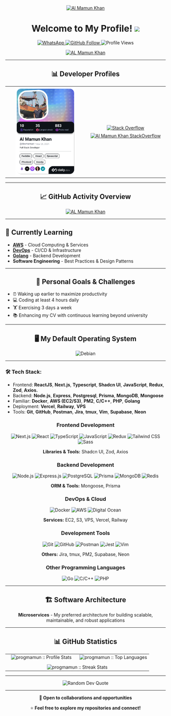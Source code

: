 <div align="center">
  <a href="https://www.linkedin.com/in/progmamun/" target="_blank" rel="noopener">
    <img src="https://rawcdn.githack.com/progmamun/programming-hero/5e7a9d93012540777c2880f116cd243fc3df4e85/milestone-9/v0.2.svg" alt="Al Mamun Khan" />
  </a>
  
  <h1>Welcome to My Profile! <img src="https://media.giphy.com/media/hvRJCLFzcasrR4ia7z/giphy.gif" width="25"></h1>

  <p>
    <a href="https://api.whatsapp.com/send/?phone=+8801516562647&text=Hello&type=phone_number&app_absent=0">
      <img src="https://img.shields.io/badge/WhatsApp-Click%20Here-25D366?style=for-the-badge&logo=whatsapp" alt="WhatsApp" />
    </a>
    <a href="https://github.com/progmamun">
      <img src="https://img.shields.io/github/followers/progmamun?label=Follow&style=social" alt="GitHub Follow" />
    </a>
    <img src="https://komarev.com/ghpvc/?username=progmamun&color=228B22" alt="Profile Views" />
  </p>

[![AL Mamun Khan](https://awesome-github-stats.azurewebsites.net/user-stats/progmamun?cardType=level-alternate&theme=jolly&preferLogin=true)](https://git.io/awesome-stats-card)

</div>

---

<div align="center">

## 📊 Developer Profiles

</div>

<table align="center" width="100%" style="table-layout: fixed;">
  <tr>
    <td width="50%" align="center" style="vertical-align: middle;">
      <a href="https://app.daily.dev/devmamun">
        <img src="./devcard.png" alt="Al Mamun Khan's Dev Card" style="width:80%; max-width:300px;" />
      </a>
    </td>
    <td width="50%" align="center" style="vertical-align: middle;">
      <a href="https://stackoverflow.com/users/15274012/al-mamun-khan">
        <img src="https://aleen42.github.io/badges/src/stackoverflow.svg" alt="Stack Overflow" style="margin-bottom:8px;" />
      </a><br/>
      <a href="https://stackoverflow.com/users/15274012/al-mamun-khan">
        <img src="https://github-readme-stackoverflow.vercel.app/?userID=15274012" alt="Al Mamun Khan StackOverflow" style="width:80%; max-width:300px;" />
      </a>
    </td>
  </tr>
</table>

---

<div align="center">

## 📈 GitHub Activity Overview

[![AL Mamun Khan](https://github-profile-summary-cards.vercel.app/api/cards/profile-details?username=progmamun&theme=jolly)](https://github.com/progmamun)

</div>

---

<div>

## 🌱 Currently Learning

- **[AWS](https://aws.amazon.com/)** - Cloud Computing & Services
- **[DevOps](https://www.google.com/search?q=DevOps)** - CI/CD & Infrastructure
- **[Golang](https://go.dev)** - Backend Development
- **Software Engineering** - Best Practices & Design Patterns

</div>

---

<div align="center">

## 💪 Personal Goals & Challenges

</div>

<div>

- ⏰ Waking up earlier to maximize productivity
- 💻 Coding at least 4 hours daily
- 🏋️ Exercising 3 days a week
- 📚 Enhancing my CV with continuous learning beyond university

</div>

---

<div align="center">

## 🖥️ My Default Operating System

<img src="https://img.shields.io/badge/Debian-Linux-A81D33?style=for-the-badge&logo=debian&logoColor=white" alt="Debian" />

</div>

---

### 🛠️ Tech Stack:

- Frontend: **ReactJS**, **Next.js**, **Typescript**, **Shadcn UI**, **JavaScript**, **Redux**, **Zod**, **Axios.**
- Backend: **Node.js**, **Express**, **Postgresql**, **Prisma**, **MongoDB**, **Mongoose**
- Familiar: **Docker**, **AWS (EC2/S3)**, **PM2**, **C/C++**, **PHP**, **Golang**
- Deployment: **Vercel**, **Railway**, **VPS**
- Tools: **Git**, **GitHub**, **Postman**, **Jira**, **tmux**, **Vim**, **Supabase**, **Neon**

<div align="center">

### Frontend Development

<p>
  <img src="https://img.shields.io/badge/Next.js-000000?style=for-the-badge&logo=next.js&logoColor=white" alt="Next.js" />
  <img src="https://img.shields.io/badge/React-20232A?style=for-the-badge&logo=react&logoColor=61DAFB" alt="React" />
  <img src="https://img.shields.io/badge/TypeScript-007ACC?style=for-the-badge&logo=typescript&logoColor=white" alt="TypeScript" />
  <img src="https://img.shields.io/badge/JavaScript-F7DF1E?style=for-the-badge&logo=javascript&logoColor=black" alt="JavaScript" />
  <img src="https://img.shields.io/badge/Redux-593D88?style=for-the-badge&logo=redux&logoColor=white" alt="Redux" />
  <img src="https://img.shields.io/badge/Tailwind_CSS-38B2AC?style=for-the-badge&logo=tailwind-css&logoColor=white" alt="Tailwind CSS" />
  <img src="https://img.shields.io/badge/Sass-CC6699?style=for-the-badge&logo=sass&logoColor=white" alt="Sass" />
</p>

**Libraries & Tools:** Shadcn UI, Zod, Axios

### Backend Development

<p>
  <img src="https://img.shields.io/badge/Node.js-43853D?style=for-the-badge&logo=node.js&logoColor=white" alt="Node.js" />
  <img src="https://img.shields.io/badge/Express.js-404D59?style=for-the-badge&logo=express&logoColor=white" alt="Express.js" />
  <img src="https://img.shields.io/badge/PostgreSQL-316192?style=for-the-badge&logo=postgresql&logoColor=white" alt="PostgreSQL" />
  <img src="https://img.shields.io/badge/Prisma-2D3748?style=for-the-badge&logo=prisma&logoColor=white" alt="Prisma" />
  <img src="https://img.shields.io/badge/MongoDB-4EA94B?style=for-the-badge&logo=mongodb&logoColor=white" alt="MongoDB" />
  <img src="https://img.shields.io/badge/Redis-DD0031?style=for-the-badge&logo=redis&logoColor=white" alt="Redis" />
</p>

**ORM & Tools:** Mongoose, Prisma

### DevOps & Cloud

<p>
  <img src="https://img.shields.io/badge/Docker-2496ED?style=for-the-badge&logo=docker&logoColor=white" alt="Docker" />
  <img src="https://img.shields.io/badge/Amazon_AWS-232F3E?style=for-the-badge&logo=amazon-aws&logoColor=white" alt="AWS" />
  <img src="https://img.shields.io/badge/Digital_Ocean-0080FF?style=for-the-badge&logo=DigitalOcean&logoColor=white" alt="Digital Ocean" />
</p>

**Services:** EC2, S3, VPS, Vercel, Railway

### Development Tools

<p>
  <img src="https://img.shields.io/badge/Git-F05032?style=for-the-badge&logo=git&logoColor=white" alt="Git" />
  <img src="https://img.shields.io/badge/GitHub-100000?style=for-the-badge&logo=github&logoColor=white" alt="GitHub" />
  <img src="https://img.shields.io/badge/Postman-FF6C37?style=for-the-badge&logo=postman&logoColor=white" alt="Postman" />
  <img src="https://img.shields.io/badge/Jest-323330?style=for-the-badge&logo=Jest&logoColor=white" alt="Jest" />
  <img src="https://img.shields.io/badge/Vim-019733?style=for-the-badge&logo=vim&logoColor=white" alt="Vim" />
</p>

**Others:** Jira, tmux, PM2, Supabase, Neon

### Other Programming Languages

<p>
  <img src="https://img.shields.io/badge/Go-00ADD8?style=for-the-badge&logo=go&logoColor=white" alt="Go" />
  <img src="https://img.shields.io/badge/C%2FC++-659ad2?style=for-the-badge&logo=c%2B%2B&logoColor=white" alt="C/C++" />
  <img src="https://img.shields.io/badge/PHP-777BB4?style=for-the-badge&logo=php&logoColor=white" alt="PHP" />
</p>

</div>

---

<div align="center">

## 🏗️ Software Architecture

**Microservices** - My preferred architecture for building scalable, maintainable, and robust applications

</div>

---

<div align="center">

## 📊 GitHub Statistics

<table align="center" width="100%" style="table-layout: fixed;">
  <tr>
    <td width="50%" align="center" style="vertical-align: middle;">
      <img
        alt="progmamun :: Profile Stats"
        src="https://github-readme-stats.vercel.app/api?username=progmamun&theme=blue-green&show_icons=true&count_private=true&hide_border=true"
        style="width:90%; max-width:420px;"
      />
    </td>
    <td width="50%" align="center" style="vertical-align: middle;">
      <img
        alt="progmamun :: Top Languages"
        src="https://github-readme-stats.vercel.app/api/top-langs/?username=progmamun&langs_count=6&theme=blue-green&layout=compact&hide=html"
        style="width:90%; max-width:420px;"
      />
    </td>
  </tr>
  <tr>
    <td colspan="2" align="center" style="padding-top: 10px;">
      <img
        alt="progmamun :: Streak Stats"
        src="https://github-readme-streak-stats.herokuapp.com?user=progmamun&theme=blue-green&hide_border=true"
        style="width:90%; max-width:600px;"
      />
    </td>
  </tr>
</table>

---

<div align="center">
  <img src="https://quotes-github-readme.vercel.app/api?type=horizontal&theme=radical" alt="Random Dev Quote"/>
</div>

---

<div align="center">
  
  **💼 Open to collaborations and opportunities**
  
  ⭐ **Feel free to explore my repositories and connect!**
  
</div>
